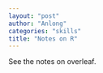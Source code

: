 ```yaml
---
layout: "post"
author: "Anlong"
categories: "skills"
title: "Notes on R"
---
```

See the notes on overleaf.
